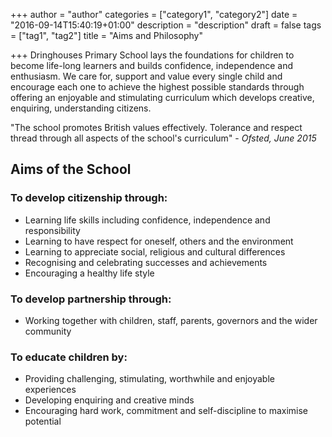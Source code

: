 +++
author = "author"
categories = ["category1", "category2"]
date = "2016-09-14T15:40:19+01:00"
description = "description"
draft = false
tags = ["tag1", "tag2"]
title = "Aims and Philosophy"

+++
Dringhouses Primary School lays the foundations for children to become life-long learners and builds confidence, independence and enthusiasm.  We care for, support and value every single child and encourage each one to achieve the highest possible standards through offering an enjoyable and stimulating curriculum which develops creative, enquiring, understanding citizens.

"The school promotes British values effectively.  Tolerance and respect thread through all aspects of the school's curriculum" - *Ofsted, June 2015*


## Aims of the School

### To develop citizenship through:

* Learning life skills including confidence, independence and responsibility
* Learning to have respect for oneself, others and the environment
* Learning to appreciate social, religious and cultural differences
* Recognising and celebrating successes and achievements
* Encouraging a healthy life style

### To develop partnership through:

* Working together with children, staff, parents, governors and the wider community

### To educate children by:

* Providing challenging, stimulating, worthwhile and enjoyable experiences
* Developing enquiring and creative minds
* Encouraging hard work, commitment and self-discipline to maximise potential
